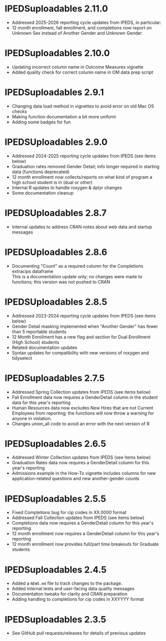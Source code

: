 # IPEDSuploadables 2.11.0
* Addressed 2025-2026 reporting cycle updates from IPEDS, in particular:
* 12 month enrollment, fall enrollment, and completions now report on Unknown Sex instead of Another Gender and Unknown Gender

# IPEDSuploadables 2.10.0
* Updating incorrect column name in Outcome Measures vignette
* Added quality check for correct column name in OM data prep script
  
# IPEDSuploadables 2.9.1
* Changing data load method in vignettes to avoid error on old Mac OS checks
* Making function documentation a bit more uniform
* Adding some badges for fun

# IPEDSUploadables 2.9.0
* Addressed 2024-2025 reporting cycle updates from IPEDS (see items below)
* Graduation rates removed Gender Detail; info longer required in starting data (functions deprecated)
* 12 month enrollment now collects/reports on what kind of program a high school student is in (dual or other)
* Internal R updates to handle roxygen & dplyr changes
* Some documentation cleanup

# IPEDSUploadables 2.8.7
* Internal updates to address CRAN notes about web data and startup messages  

# IPEDSUploadables 2.8.6
* Documenting "Count" as a required column for the Completions extracips dataframe  
  This is a documentation update only; no changes were made to functions; this version was not pushed to CRAN

# IPEDSUploadables 2.8.5
* Addressed 2023-2024 reporting cycle updates from IPEDS (see items below)
* Gender Detail masking implemented when "Another Gender" has fewer than 5 reportable students
* 12 Month Enrollment has a new flag and section for Dual Enrollment (High School) students 
* Related documentation updates
* Syntax updates for compatibility with new versions of roxygen and tidyselect

# IPEDSuploadables 2.7.5

* Addressed Spring Collection updates from IPEDS (see items below)
* Fall Enrollment data now requires a GenderDetail column in the student data for this year's reporting
* Human Resources data now excludes New Hires that are not Current Employees from reporting; the functions will now throw a warning for anyone in violation.
* Changes union_all code to avoid an error with the next version of R


# IPEDSuploadables 2.6.5

* Addressed Winter Collection updates from IPEDS (see items below)
* Graduation Rates data now requires a GenderDetail column for this year's reporting
* Admissions example in the How-To vignette includes columns for new application-related questions and new another-gender counts

# IPEDSuploadables 2.5.5

* Fixed Completions bug for cip codes in XX.0000 format
* Addressed Fall Collection updates from IPEDS (see items below)
* Completions data now requires a GenderDetail column for this year's reporting
* 12 month enrollment now requires a GenderDetail column for this year's reporting
* 12 month enrollment now provides full/part time breakouts for Graduate students

# IPEDSuploadables 2.4.5

* Added a `NEWS.md` file to track changes to the package.
* Added internal tests and user-facing data quality messages
* Documentation tweaks for clarity and CRAN preparation
* Adding handling to completions for cip codes in XXYYYY format

# IPEDSuploadables 2.3.5

* See GitHub pull requests/releases for details of previous updates
